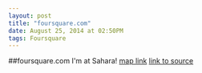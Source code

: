 ```yaml
---
layout: post
title: "foursquare.com"
date: August 25, 2014 at 02:50PM
tags: Foursquare
---
```

##foursquare.com
I'm at Sahara! [map link](http://ift.tt/1eecOq1)
[link to source](http://ift.tt/1BUHRGS) 
